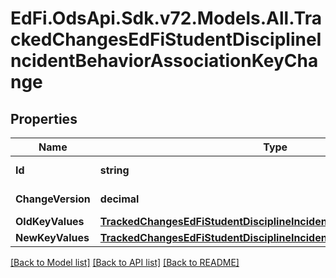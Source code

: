 # EdFi.OdsApi.Sdk.v72.Models.All.TrackedChangesEdFiStudentDisciplineIncidentBehaviorAssociationKeyChange

## Properties

Name | Type | Description | Notes
------------ | ------------- | ------------- | -------------
**Id** | **string** | Resource identifier | [optional] 
**ChangeVersion** | **decimal** | Change version | [optional] 
**OldKeyValues** | [**TrackedChangesEdFiStudentDisciplineIncidentBehaviorAssociationKey**](TrackedChangesEdFiStudentDisciplineIncidentBehaviorAssociationKey.md) |  | [optional] 
**NewKeyValues** | [**TrackedChangesEdFiStudentDisciplineIncidentBehaviorAssociationKey**](TrackedChangesEdFiStudentDisciplineIncidentBehaviorAssociationKey.md) |  | [optional] 

[[Back to Model list]](../../README.md#documentation-for-models) [[Back to API list]](../../README.md#documentation-for-api-endpoints) [[Back to README]](../../README.md)

